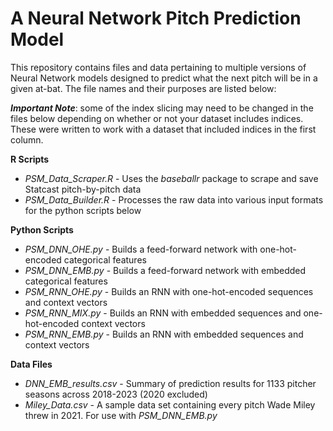 # A Neural Network Pitch Prediction Model

This repository contains files and data pertaining to multiple versions of Neural Network models designed to predict what the next pitch will be in a given at-bat. The file names and their purposes are listed below:

**_Important Note_**: some of the index slicing may need to be changed in the files below depending on whether or not your dataset includes indices. These were written to work with a dataset that included indices in the first column.

**R Scripts**
- *PSM_Data_Scraper.R* - Uses the *baseballr* package to scrape and save Statcast pitch-by-pitch data
- *PSM_Data_Builder.R* - Processes the raw data into various input formats for the python scripts below

**Python Scripts**
- *PSM_DNN_OHE.py* - Builds a feed-forward network with one-hot-encoded categorical features
- *PSM_DNN_EMB.py* - Builds a feed-forward network with embedded categorical features
- *PSM_RNN_OHE.py* - Builds an RNN with one-hot-encoded sequences and context vectors
- *PSM_RNN_MIX.py* - Builds an RNN with embedded sequences and one-hot-encoded context vectors
- *PSM_RNN_EMB.py* - Builds an RNN with embedded sequences and context vectors

**Data Files**
- *DNN_EMB_results.csv* - Summary of prediction results for 1133 pitcher seasons across 2018-2023 (2020 excluded)
- *Miley_Data.csv* - A sample data set containing every pitch Wade Miley threw in 2021. For use with *PSM_DNN_EMB.py*
